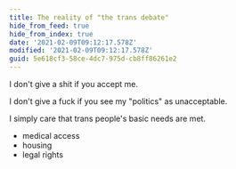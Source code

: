 ```yaml
---
title: The reality of "the trans debate"
hide_from_feed: true
hide_from_index: true
date: '2021-02-09T09:12:17.578Z'
modified: '2021-02-09T09:12:17.578Z'
guid: 5e618cf3-58ce-4dc7-975d-cb8ff86261e2
---
```

I don't give a shit if you accept me. 

I don't give a fuck if you see my "politics" as unacceptable. 

I simply care that trans people's basic needs are met. 

- medical access
- housing
- legal rights
